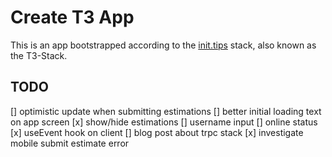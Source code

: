 # Create T3 App

This is an app bootstrapped according to the [init.tips](https://init.tips) stack, also known as the T3-Stack.

## TODO

[] optimistic update when submitting estimations
[] better initial loading text on app screen
[x] show/hide estimations
[] username input
[] online status
[x] useEvent hook on client
[] blog post about trpc stack
[x] investigate mobile submit estimate error
